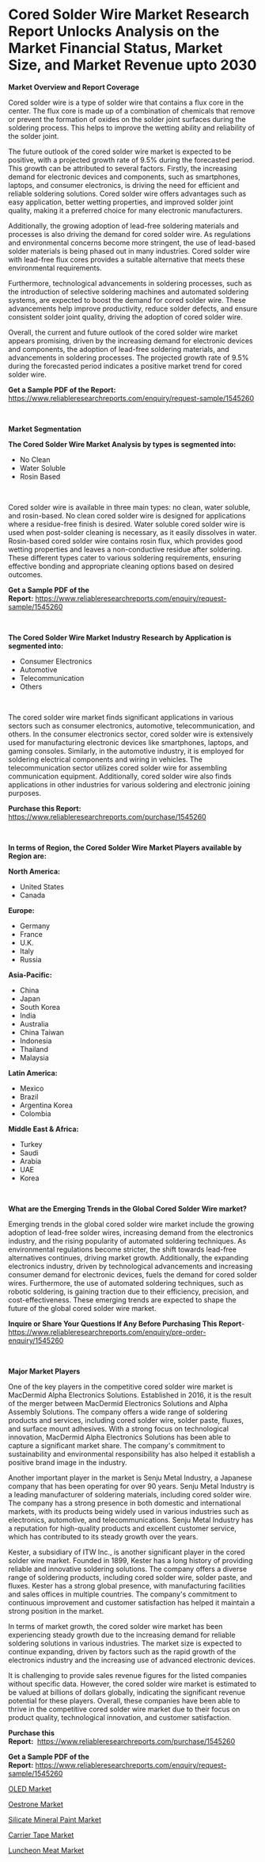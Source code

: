 <p><h1>Cored Solder Wire Market Research Report Unlocks Analysis on the Market Financial Status, Market Size, and Market Revenue upto 2030</h1></p><p><strong>Market Overview and Report Coverage</strong></p>
<p><p>Cored solder wire is a type of solder wire that contains a flux core in the center. The flux core is made up of a combination of chemicals that remove or prevent the formation of oxides on the solder joint surfaces during the soldering process. This helps to improve the wetting ability and reliability of the solder joint.</p><p>The future outlook of the cored solder wire market is expected to be positive, with a projected growth rate of 9.5% during the forecasted period. This growth can be attributed to several factors. Firstly, the increasing demand for electronic devices and components, such as smartphones, laptops, and consumer electronics, is driving the need for efficient and reliable soldering solutions. Cored solder wire offers advantages such as easy application, better wetting properties, and improved solder joint quality, making it a preferred choice for many electronic manufacturers.</p><p>Additionally, the growing adoption of lead-free soldering materials and processes is also driving the demand for cored solder wire. As regulations and environmental concerns become more stringent, the use of lead-based solder materials is being phased out in many industries. Cored solder wire with lead-free flux cores provides a suitable alternative that meets these environmental requirements.</p><p>Furthermore, technological advancements in soldering processes, such as the introduction of selective soldering machines and automated soldering systems, are expected to boost the demand for cored solder wire. These advancements help improve productivity, reduce solder defects, and ensure consistent solder joint quality, driving the adoption of cored solder wire.</p><p>Overall, the current and future outlook of the cored solder wire market appears promising, driven by the increasing demand for electronic devices and components, the adoption of lead-free soldering materials, and advancements in soldering processes. The projected growth rate of 9.5% during the forecasted period indicates a positive market trend for cored solder wire.</p></p>
<p><strong>Get a Sample PDF of the Report:</strong> <a href="https://www.reliableresearchreports.com/enquiry/request-sample/1545260">https://www.reliableresearchreports.com/enquiry/request-sample/1545260</a></p>
<p>&nbsp;</p>
<p><strong>Market Segmentation</strong></p>
<p><strong>The Cored Solder Wire Market Analysis by types is segmented into:</strong></p>
<p><ul><li>No Clean</li><li>Water Soluble</li><li>Rosin Based</li></ul></p>
<p>&nbsp;</p>
<p><p>Cored solder wire is available in three main types: no clean, water soluble, and rosin-based. No clean cored solder wire is designed for applications where a residue-free finish is desired. Water soluble cored solder wire is used when post-solder cleaning is necessary, as it easily dissolves in water. Rosin-based cored solder wire contains rosin flux, which provides good wetting properties and leaves a non-conductive residue after soldering. These different types cater to various soldering requirements, ensuring effective bonding and appropriate cleaning options based on desired outcomes.</p></p>
<p><strong>Get a Sample PDF of the Report:</strong>&nbsp;<a href="https://www.reliableresearchreports.com/enquiry/request-sample/1545260">https://www.reliableresearchreports.com/enquiry/request-sample/1545260</a></p>
<p>&nbsp;</p>
<p><strong>The Cored Solder Wire Market Industry Research by Application is segmented into:</strong></p>
<p><ul><li>Consumer Electronics</li><li>Automotive</li><li>Telecommunication</li><li>Others</li></ul></p>
<p>&nbsp;</p>
<p><p>The cored solder wire market finds significant applications in various sectors such as consumer electronics, automotive, telecommunication, and others. In the consumer electronics sector, cored solder wire is extensively used for manufacturing electronic devices like smartphones, laptops, and gaming consoles. Similarly, in the automotive industry, it is employed for soldering electrical components and wiring in vehicles. The telecommunication sector utilizes cored solder wire for assembling communication equipment. Additionally, cored solder wire also finds applications in other industries for various soldering and electronic joining purposes.</p></p>
<p><strong>Purchase this Report:</strong>&nbsp; <a href="https://www.reliableresearchreports.com/purchase/1545260">https://www.reliableresearchreports.com/purchase/1545260</a></p>
<p>&nbsp;</p>
<p><strong>In terms of Region, the Cored Solder Wire Market Players available by Region are:</strong></p>
<p>
    <p> <strong> North America: </strong>
        <ul>
            <li>United States</li>
            <li>Canada</li>
        </ul>
        </p> 
    <p> <strong> Europe: </strong>
        <ul>
            <li>Germany</li>
            <li>France</li>
            <li>U.K.</li>
            <li>Italy</li>
            <li>Russia</li>
        </ul>
        </p> 
    <p> <strong> Asia-Pacific: </strong>
        <ul>
            <li>China</li>
            <li>Japan</li>
            <li>South Korea</li>
            <li>India</li>
            <li>Australia</li>
            <li>China Taiwan</li>
            <li>Indonesia</li>
            <li>Thailand</li>
            <li>Malaysia</li>
        </ul>
        </p> 
    <p> <strong> Latin America: </strong>
        <ul>
            <li>Mexico</li>
            <li>Brazil</li>
            <li>Argentina Korea</li>
            <li>Colombia</li>
        </ul>
        </p> 
    <p> <strong> Middle East & Africa: </strong>
        <ul>
            <li>Turkey</li>
            <li>Saudi</li>
            <li>Arabia</li>
            <li>UAE</li>
            <li>Korea</li>
        </ul>
    </p>
    </p>
<p>&nbsp;</p>
<p><strong>What are the Emerging Trends in the Global Cored Solder Wire market?</strong></p>
<p><p>Emerging trends in the global cored solder wire market include the growing adoption of lead-free solder wires, increasing demand from the electronics industry, and the rising popularity of automated soldering techniques. As environmental regulations become stricter, the shift towards lead-free alternatives continues, driving market growth. Additionally, the expanding electronics industry, driven by technological advancements and increasing consumer demand for electronic devices, fuels the demand for cored solder wires. Furthermore, the use of automated soldering techniques, such as robotic soldering, is gaining traction due to their efficiency, precision, and cost-effectiveness. These emerging trends are expected to shape the future of the global cored solder wire market.</p></p>
<p><strong>Inquire or Share Your Questions If Any Before Purchasing This Report</strong>- <a href="https://www.reliableresearchreports.com/enquiry/pre-order-enquiry/1545260">https://www.reliableresearchreports.com/enquiry/pre-order-enquiry/1545260</a></p>
<p>&nbsp;</p>
<p><strong>Major Market Players</strong></p>
<p><p>One of the key players in the competitive cored solder wire market is MacDermid Alpha Electronics Solutions. Established in 2016, it is the result of the merger between MacDermid Electronics Solutions and Alpha Assembly Solutions. The company offers a wide range of soldering products and services, including cored solder wire, solder paste, fluxes, and surface mount adhesives. With a strong focus on technological innovation, MacDermid Alpha Electronics Solutions has been able to capture a significant market share. The company's commitment to sustainability and environmental responsibility has also helped it establish a positive brand image in the industry.</p><p>Another important player in the market is Senju Metal Industry, a Japanese company that has been operating for over 90 years. Senju Metal Industry is a leading manufacturer of soldering materials, including cored solder wire. The company has a strong presence in both domestic and international markets, with its products being widely used in various industries such as electronics, automotive, and telecommunications. Senju Metal Industry has a reputation for high-quality products and excellent customer service, which has contributed to its steady growth over the years.</p><p>Kester, a subsidiary of ITW Inc., is another significant player in the cored solder wire market. Founded in 1899, Kester has a long history of providing reliable and innovative soldering solutions. The company offers a diverse range of soldering products, including cored solder wire, solder paste, and fluxes. Kester has a strong global presence, with manufacturing facilities and sales offices in multiple countries. The company's commitment to continuous improvement and customer satisfaction has helped it maintain a strong position in the market.</p><p>In terms of market growth, the cored solder wire market has been experiencing steady growth due to the increasing demand for reliable soldering solutions in various industries. The market size is expected to continue expanding, driven by factors such as the rapid growth of the electronics industry and the increasing use of advanced electronic devices.</p><p>It is challenging to provide sales revenue figures for the listed companies without specific data. However, the cored solder wire market is estimated to be valued at billions of dollars globally, indicating the significant revenue potential for these players. Overall, these companies have been able to thrive in the competitive cored solder wire market due to their focus on product quality, technological innovation, and customer satisfaction.</p></p>
<p><strong>Purchase this Report:</strong>&nbsp;&nbsp;<a href="https://www.reliableresearchreports.com/purchase/1545260">https://www.reliableresearchreports.com/purchase/1545260</a></p>
<p></p>
<p><strong>Get a Sample PDF of the Report:</strong>&nbsp;<a href="https://www.reliableresearchreports.com/enquiry/request-sample/1545260">https://www.reliableresearchreports.com/enquiry/request-sample/1545260</a></p>
<p><p><a href="https://medium.com/@bobbyrobinson56/oled-market-insights-into-market-cagr-market-trends-and-growth-strategies-4056b1ccfd00">OLED Market</a></p><p><a href="https://github.com/tamvrosiya/Market-Research-Report-List-1/blob/main/oestrone-market.md">Oestrone Market</a></p><p><a href="https://github.com/gaydyna/Market-Research-Report-List-1/blob/main/silicate-mineral-paint-market.md">Silicate Mineral Paint Market</a></p><p><a href="https://medium.com/@dennisoliver07/carrier-tape-market-furnishes-information-on-market-share-market-trends-and-market-growth-23d69725bcd1">Carrier Tape Market</a></p><p><a href="https://medium.com/@drakecorwin2023/luncheon-meat-market-analysis-and-sze-forecasted-for-period-from-2023-to-2030-7d51bce9b63a">Luncheon Meat Market</a></p></p>
